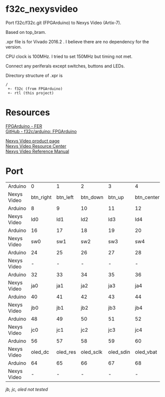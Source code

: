 f32c_nexysvideo
=================

Port f32c/f32c.git (FPGArduino) to Nexys Video (Artix-7).

Based on top_bram.

.xpr file is for Vivado 2016.2 . I believe there are no dependency for the version.

CPU clock is 100MHz. I tried to set 150MHz but timing not met.

Connect any periferals except switches, buttons and LEDs.

Directory structure of .xpr is

    /
     +- f32c (from FPGArduino)
     +- rtl (this project)

Resources
===========

[FPGArduino - FER](http://www.nxlab.fer.hr/fpgarduino/)  
[GitHub - f32c/arduino: FPGArduino](https://github.com/f32c/arduino)  

[Nexys Video product page](http://store.digilentinc.com/nexys-video-artix-7-fpga-trainer-board-for-multimedia-applications/)  
[Nexys Video Resource Center](https://reference.digilentinc.com/reference/programmable-logic/nexys-video/start)  
[Nexys Video Reference Manual](https://reference.digilentinc.com/reference/programmable-logic/nexys-video/reference-manual)  


Port
======

<table>
<tr><td> Arduino </td><td> 0 </td><td> 1 </td><td> 2 </td><td> 3 </td><td> 4 </td><td> 5 </td><td> 6 </td><td> 7 </td></tr>
<tr><td> Nexys Video </td><td> btn_right </td><td> btn_left </td><td> btn_down </td><td> btn_up </td><td> btn_center </td><td> - </td><td> - </td><td> - </td></tr>
<tr><td> Arduino </td><td> 8 </td><td> 9 </td><td> 10 </td><td> 11 </td><td> 12 </td><td> 13 </td><td> 14 </td><td> 15 </td></tr>
<tr><td> Nexys Video </td><td> ld0 </td><td> ld1 </td><td> ld2 </td><td> ld3 </td><td> ld4 </td><td> ld5 </td><td> ld6 </td><td> ld7 </td></tr>
<tr><td> Arduino </td><td> 16 </td><td> 17 </td><td> 18 </td><td> 19 </td><td> 20 </td><td> 21 </td><td> 22 </td><td> 23 </td></tr>
<tr><td> Nexys Video </td><td> sw0 </td><td> sw1 </td><td> sw2 </td><td> sw3 </td><td> sw4 </td><td> sw5 </td><td> sw6 </td><td> sw7 </td></tr>
<tr><td> Arduino </td><td> 24 </td><td> 25 </td><td> 26 </td><td> 27 </td><td> 28 </td><td> 29 </td><td> 30 </td><td> 31 </td></tr>
<tr><td> Nexys Video </td><td> - </td><td> - </td><td> - </td><td> - </td><td> - </td><td> - </td><td> - </td><td> - </td></tr>
<tr><td> Arduino </td><td> 32 </td><td> 33 </td><td> 34 </td><td> 35 </td><td> 36 </td><td> 37 </td><td> 38 </td><td> 39 </td></tr>
<tr><td> Nexys Video </td><td> ja0 </td><td> ja1 </td><td> ja2 </td><td> ja3 </td><td> ja4 </td><td> ja5 </td><td> ja6 </td><td> ja7 </td></tr>
<tr><td> Arduino </td><td> 40 </td><td> 41 </td><td> 42 </td><td> 43 </td><td> 44 </td><td> 45 </td><td> 46 </td><td> 47 </td></tr>
<tr><td> Nexys Video </td><td> jb0 </td><td> jb1 </td><td> jb2 </td><td> jb3 </td><td> jb4 </td><td> jb5 </td><td> jb6 </td><td> jb7 </td></tr>
<tr><td> Arduino </td><td> 48 </td><td> 49 </td><td> 50 </td><td> 51 </td><td> 52 </td><td> 53 </td><td> 54 </td><td> 55 </td></tr>
<tr><td> Nexys Video </td><td> jc0 </td><td> jc1 </td><td> jc2 </td><td> jc3 </td><td> jc4 </td><td> jc5 </td><td> jc6 </td><td> jc7 </td></tr>
<tr><td> Arduino </td><td> 56 </td><td> 57 </td><td> 58 </td><td> 59 </td><td> 60 </td><td> 61 </td><td> 62 </td><td> 63 </td></tr>
<tr><td> Nexys Video </td><td> oled_dc </td><td> oled_res </td><td> oled_sclk </td><td> oled_sdin </td><td> oled_vbat </td><td> oled_vdd </td><td> - </td><td> - </td></tr>
<tr><td> Arduino </td><td> 64 </td><td> 65 </td><td> 66 </td><td> 67 </td><td> 68 </td><td> 69 </td><td> 70 </td><td> 71 </td></tr>
<tr><td> Nexys Video </td><td> - </td><td> - </td><td> - </td><td> - </td><td> - </td><td> - </td><td> - </td><td> - </td></tr>
</table>


*jb, jc, oled not tested*


